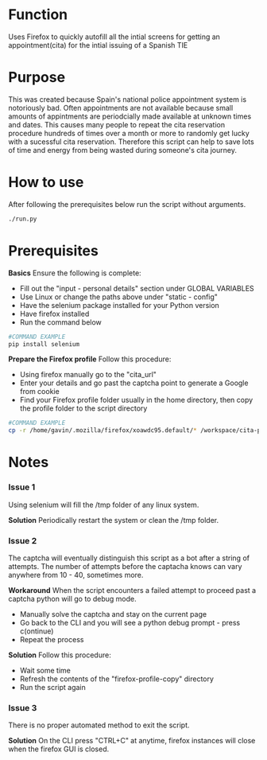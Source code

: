 # Function
Uses Firefox to quickly autofill all the intial screens for getting an appointment(cita) for the intial issuing of a Spanish TIE

# Purpose
This was created because Spain's national police appointment system is notoriously bad. Often appointments are not available because small amounts of appintments are periodcially made available at unknown times and dates. This causes many people to repeat the cita reservation procedure hundreds of times over a month or more to randomly get lucky with a sucessful cita reservation. Therefore this script can help to save lots of time and energy from being wasted during someone's cita journey.

# How to use
After following the prerequisites below run the script without arguments.
```sh
./run.py
```

# Prerequisites

**Basics**
Ensure the following is complete:
- Fill out the "input - personal details" section under GLOBAL VARIABLES
- Use Linux or change the paths above under "static - config"
- Have the selenium package installed for your Python version
- Have firefox installed
- Run the command below
```sh
#COMMAND EXAMPLE
pip install selenium
```

**Prepare the Firefox profile**
Follow this procedure:
- Using firefox manually go to the "cita_url"
- Enter your details and go past the captcha point to generate a Google from cookie
- Find your Firefox profile folder usually in the home directory, then copy the profile folder to the script directory
```sh
#COMMAND EXAMPLE
cp -r /home/gavin/.mozilla/firefox/xoawdc95.default/* /workspace/cita-previa-bot/firefox-profile-copy
```

# Notes

### Issue 1    
Using selenium will fill the /tmp folder of any linux system.

**Solution**
Periodically restart the system or clean the /tmp folder.

### Issue 2
The captcha will eventually distinguish this script as a bot after a string of attempts. The number of attempts before the captacha knows can vary anywhere from 10 - 40, sometimes more.

**Workaround** 
When the script encounters a failed attempt to proceed past a captcha python will go to debug mode.
- Manually solve the captcha and stay on the current page
- Go back to the CLI and you will see a python debug prompt - press c(ontinue)
- Repeat the process

**Solution**
Follow this procedure:
- Wait some time
- Refresh the contents of the "firefox-profile-copy" directory
- Run the script again

### Issue 3
There is no proper automated method to exit the script.

**Solution**
On the CLI press "CTRL+C" at anytime, firefox instances will close when the firefox GUI is closed.
